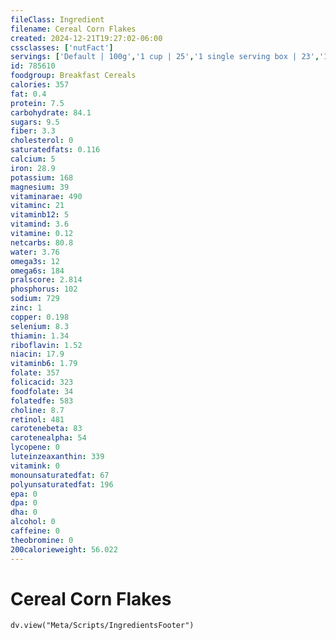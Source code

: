 ```yaml
---
fileClass: Ingredient
filename: Cereal Corn Flakes
created: 2024-12-21T19:27:02-06:00
cssclasses: ['nutFact']
servings: ['Default | 100g','1 cup | 25','1 single serving box | 23','1 prepackaged bowl | 21']
id: 785610
foodgroup: Breakfast Cereals
calories: 357
fat: 0.4
protein: 7.5
carbohydrate: 84.1
sugars: 9.5
fiber: 3.3
cholesterol: 0
saturatedfats: 0.116
calcium: 5
iron: 28.9
potassium: 168
magnesium: 39
vitaminarae: 490
vitaminc: 21
vitaminb12: 5
vitamind: 3.6
vitamine: 0.12
netcarbs: 80.8
water: 3.76
omega3s: 12
omega6s: 184
pralscore: 2.814
phosphorus: 102
sodium: 729
zinc: 1
copper: 0.198
selenium: 8.3
thiamin: 1.34
riboflavin: 1.52
niacin: 17.9
vitaminb6: 1.79
folate: 357
folicacid: 323
foodfolate: 34
folatedfe: 583
choline: 8.7
retinol: 481
carotenebeta: 83
carotenealpha: 54
lycopene: 0
luteinzeaxanthin: 339
vitamink: 0
monounsaturatedfat: 67
polyunsaturatedfat: 196
epa: 0
dpa: 0
dha: 0
alcohol: 0
caffeine: 0
theobromine: 0
200calorieweight: 56.022
---
```


# Cereal Corn Flakes

```dataviewjs
dv.view("Meta/Scripts/IngredientsFooter")
```
